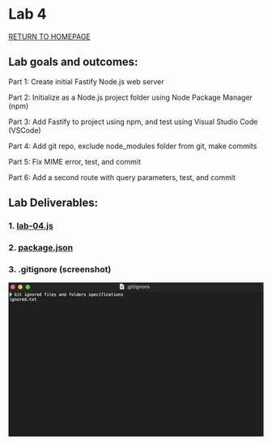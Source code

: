 # Lab 4

[RETURN TO HOMEPAGE](https://sierrabakerr.github.io/)

## Lab goals and outcomes:

Part 1: Create initial Fastify Node.js web server

Part 2: Initialize as a Node.js project folder using Node Package Manager (npm)

Part 3: Add Fastify to project using npm, and test using Visual Studio Code (VSCode)

Part 4: Add git repo, exclude node_modules folder from git, make commits

Part 5: Fix MIME error, test, and commit

Part 6: Add a second route with query parameters, test, and commit


## Lab Deliverables:



### 1. [lab-04.js](lab-04.js)

### 2. [package.json](package.json)

### 3. .gitignore (screenshot)
![.gitignore](gitignore.png)
